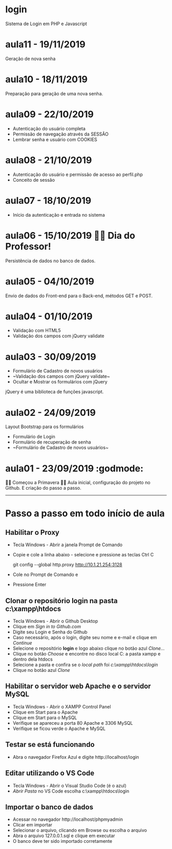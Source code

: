 # login
Sistema de Login em PHP e Javascript


# aula11 - 19/11/2019
Geração de nova senha

# aula10 - 18/11/2019
Preparação para geração de uma nova senha.

# aula09 - 22/10/2019
  - Autenticação do usuário completa
  - Permissão de navegação através da SESSÃO
  - Lembrar senha e usuário com COOKIES
  
# aula08 - 21/10/2019
- Autenticação do usuário e permissão de acesso ao perfil.php
- Conceito de sessão

# aula07 - 18/10/2019
- Início da autenticação e entrada no sistema

# aula06 - 15/10/2019 👨‍🏫 Dia do Professor!
Persistência de dados no banco de dados.

# aula05 - 04/10/2019
Envio de dados do Front-end para o Back-end,
métodos GET e POST.

# aula04 - 01/10/2019
- Validação com HTML5
- Validação dos campos com jQuery validate

# aula03 - 30/09/2019
 - Formulário de Cadastro de novos usuários
 - ~Validação dos campos com jQuery validate~
 - Ocultar e Mostrar os formulários com jQuery
 
 jQuery é uma biblioteca de funções javascript.

# aula02 - 24/09/2019 
Layout Bootstrap para os formulários
- Formulário de Login
- Formulário de recuperação de senha
- ~Formulário de Cadastro de novos usuários~

# aula01 - 23/09/2019 :godmode:
🌺🍀 Começou a Primavera 🌻🌷
Aula inicial, configuração do projeto no Github.
E criação do passo a passo.

---
# Passo a passo em todo início de aula

## Habilitar o Proxy
  - Tecla Windows - Abrir a janela Prompt de Comando
  - Copie e cole a linha abaixo - selecione e pressione as teclas Ctrl C

    git config --global http.proxy http://10.1.21.254:3128
  
  - Cole no Prompt de Comando e
  - Pressione Enter

## Clonar o repositório **login** na pasta **c:\xampp\htdocs**
  - Tecla Windows - Abrir o Github Desktop
  - Clique em *Sign in to Github.com*
  - Digite seu Login e Senha do Github
  - Caso necessário, após o login, digite seu nome e e-mail e clique em *Continue*
  - Selecione o repositório **login** e logo abaixo clique no botão azul *Clone...*
  - Clique no botão *Choose* e encontre no disco local C: a pasta xampp e dentro dela htdocs
  - Selecione a pasta e confira se o *local path* foi *c:\xampp\htdocs\login*
  - Clique no botão azul *Clone*

## Habilitar o servidor web **Apache** e o servidor **MySQL**
  - Tecla Windows - Abrir o XAMPP Control Panel
  - Clique em Start para o Apache
  - Clique em Start para o MySQL
  - Verifique se apareceu a porta 80 Apache e 3306 MySQL
  - Verifique se ficou verde o Apache e MySQL

## Testar se está funcionando
  - Abra o navegador Firefox Azul e digite http://localhost/login

## Editar utilizando o VS Code
  - Tecla Windows - Abrir o Visual Studio Code (é o azul)
  - *Abrir Pasta* no VS Code escolha c:\xampp\htdocs\login

## Importar o banco de dados
 - Acessar no navegador http://localhost/phpmyadmin
 - Clicar em importar
 - Selecionar o arquivo, clicando em Browse ou escolha o arquivo
 - Abra o arquivo 127.0.0.1.sql e clique em executar
 - O banco deve ter sido importado corretamente
